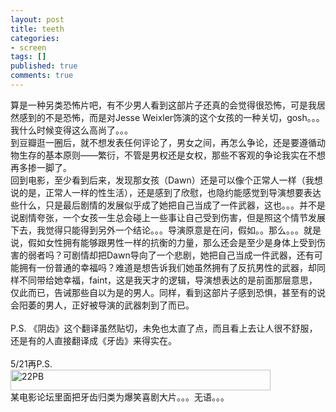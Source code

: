 ```yaml
---
layout: post
title: teeth
categories:
- screen
tags: []
published: true
comments: true
---
```

<p><p>算是一种另类恐怖片吧，有不少男人看到这部片子还真的会觉得很恐怖，可是我居然感到的不是恐怖，而是对Jesse Weixler饰演的这个女孩的一种关切，gosh。。。我什么时候变得这么高尚了。。。<br />到豆瓣逛一圈后，就不想发表任何评论了，男女之间，再怎么争论，还是要遵循动物生存的基本原则——繁衍，不管是男权还是女权，那些不客观的争论我实在不想再多掺一脚了。<br />回到电影，至少看到后来，发现那女孩（Dawn）还是可以像个正常人一样（我想说的是，正常人一样的性生活），还是感到了欣慰，也隐约能感觉到导演想要表达些什么，只是最后剧情的发展似乎成了她把自己当成了一件武器，这也。。。并不是说剧情夸张，一个女孩一生总会碰上一些事让自己受到伤害，但是照这个情节发展下去，我觉得只能得到另外一个结论。。。导演原意是在问，假如。。那么。。。就是说，假如女性拥有能够跟男性一样的抗衡的力量，那么还会是至少是身体上受到伤害的弱者吗？可剧情却把Dawn导向了一个悲剧，她把自己当成一件武器，还有可能拥有一份普通的幸福吗？难道是想告诉我们她虽然拥有了反抗男性的武器，却同样不同带给她幸福，faint，这是我天才的逻辑，导演想表达的是前面那层意思，仅此而已，告诫那些自以为是的男人。同样，看到这部片子感到恐惧，甚至有的说会阳萎的男人，正好被导演的武器刺到了而已。<br /><br />P.S. 《阴齿》这个翻译虽然贴切，未免也太直了点，而且看上去让人很不舒服，还是有的人直接翻译成《牙齿》来得实在。<br /><br />5/21再P.S.<br /><img border="0" alt="22PB" src="http://images.blogcn.com/2008/5/21/9/walkerwang,20080521215717279.jpg" width="416" height="33" /><br />某电影论坛里面把牙齿归类为爆笑喜剧大片。。。无语。。。</p></p>
